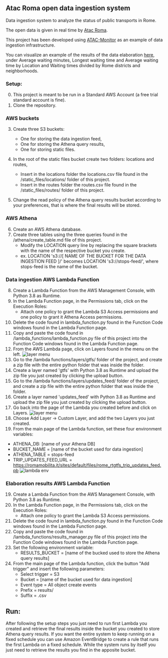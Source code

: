 ## Atac Roma open data ingestion system
Data ingestion system to analyze the status of public transports in Rome.

The open data is given in real time by [Atac Roma](https://romamobilita.it/it/tecnologie/open-data).

This project has been developed using [ATAC-Monitor](http://www.atacmonitor.com/) as an example of data ingestion infrastructure.

You can visualize an example of the results of the data elaboration [here](https://lsparkzwz.github.io/atacmonitor/), under Average waiting minutes, Longest waiting time and Average waiting time by Location and Waiting times divided by Rome districts and neighborhoods.

### Setup:
0. This project is meant to be run in a Standard AWS Account (a free trial standard account is fine).
1. Clone the repository.

### AWS buckets
3. Create three S3 buckets:
   * One for storing the data ingestion feed, 
   * One for storing the Athena query results,
   * One for storing static files.
	
4. In the root of the static files bucket create two folders: locations and routes,
   * Insert in the locations folder the locations.csv file found in the /static_files/locations/ folder of this project.
   * Insert in the routes folder the routes.csv file found in the /static_files/routes/ folder of this project.
5. Change the read policy of the Athena query results bucket according to your preferences, that is where the final results will be stored.

### AWS Athena
6. Create an AWS Athena database.
7. Create three tables using the three queries found in the /athena/create_table.md file of this project.
   * Modify the LOCATION query line by replacing the square brackets with the name of the respective bucket you create.
   * ex. LOCATION 's3://[ NAME OF THE BUCKET FOR THE DATA INGESTION FEED ]/' becomes LOCATION 's3://stops-feed/', where stops-feed is the name of the bucket.

### Data ingestion AWS Lambda Function
8. Create a Lambda Function from the AWS Management Console, with Python 3.8 as Runtime.
9. In the Lambda Function page, in the Permissions tab, click on the Execution Roles:
   * Attach one policy to grant the Lambda S3 Access permissions and one policy to grant it Athena Access permissions.
10. Delete the code found in lambda_function.py found in the Function Code windows found in the Lambda Function page.	
11. Copy and paste the code found in /lambda_functions/lambda_function.py file of this project into the Function Code windows found in the Lambda Function page.	
12. From the AWS Lambda page, click on Layers found in the menu on the left.
![layer menu](https://i.imgur.com/W8DEdb9.png)
14. Go to the /lambda functions/layers/gtfs/ folder of the project, and create a zip file with the entire python folder that was inside the folder.
13. Create a layer named 'gtfs' with Python 3.8 as Runtime and upload the zip file you just created by clicking the upload button.
14. Go to the /lambda functions/layers/updates_feed/ folder of the project, and create a zip file with the entire python folder that was inside the folder.
15. Create a layer named 'updates_feed' with Python 3.8 as Runtime and upload the zip file you just created by clicking the upload button.
16. Go back into the page of the Lambda you created before and click on Layers.
![layer menu](https://i.imgur.com/xqr1LCS.png)
17. Choose Add Layer -> Custom Layer, and add the two Layers you just created.
18. From the main page of the Lambda function, set these four environment variables:
   * ATHENA_DB: [name of your Athena DB]
   * BUCKET_NAME = [name of the bucket used for data ingestion]
   * ATHENA_TABLE = stops-feed
   * TRIP_UPDATES_FEED_URL = https://romamobilita.it/sites/default/files/rome_rtgtfs_trip_updates_feed.pb
![lambda env](https://i.imgur.com/mxbU6mE.png)        

### Elaboration results AWS Lambda Function
19. Create a Lambda Function from the AWS Management Console, with Python 3.8 as Runtime.
20. In the Lambda Function page, in the Permissions tab, click on the Execution Roles:
    * Attach one policy to grant the Lambda S3 Access permissions.
21. Delete the code found in lambda_function.py found in the Function Code windows found in the Lambda Function page.	
22. Copy and paste the code found in /lambda_functions/results_manager.py file of this project into the Function Code windows found in the Lambda Function page.
23. Set the following environment variable:
    * RESULTS_BUCKET = [name of the bucked used to store the Athena query results]
24. From the main page of the Lambda function, click the button "Add trigger" and insert the following parameters:
    * Select trigger = S3
    * Bucket = [name of the bucket used for data ingestion]
    * Event type = All object create events
    * Prefix = results/
    * Suffix = .csv

## Run:
After following the setup steps you just need to run first Lambda you created and retrieve the final results inside the bucket you created to store Athena query results.
If you want the entire system to keep running on a fixed schedule you can use Amazon EventBridge to create a rule that runs the first Lambda on a fixed schedule.
While the system runs by itself you just need to retrieve the results you find in the apposite bucket.




